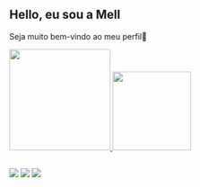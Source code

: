## Hello, eu sou a Mell 
Seja muito bem-vindo ao meu perfil💜

<div align="Left">
  <a href="https://github.com/MellanieKP">
  <img height="180em" src="https://github-readme-stats.vercel.app/api?username=MellanieKP&show_icons=true&theme=material-palenight&include_all_commits=true&count_private=true"/>
  <img height="140em" src="https://github-readme-stats.vercel.app/api/top-langs/?username=MellanieKP&layout=compact&langs_count=7&theme=material-palenight"/>
</div>

##
<div>
   <a href="https://www.linkedin.com/in/m%C3%A9llanie-padilha-73269017a/" target="_blank"><img src="https://img.shields.io/badge/LinkedIn-0077B5?style=for-the-badge&logo=linkedin&logoColor=white" target="_blank"></a>
     <a href="https://www.instagram.com/mell_padilha/" target="_blank"><img src="https://img.shields.io/badge/Instagram-E4405F?style=for-the-badge&logo=instagram&logoColor=white" target="_blank"></a>
  <a href="https://mail.google.com/mail/u/0/?fs=1&tf=cm&source=mailto&to=mellanie.padilha@gmail.com" target="_blank"><img src="https://img.shields.io/badge/Gmail-D14836?style=for-the-badge&logo=gmail&logoColor=white" target="_blank"></a>
  
  </div>
